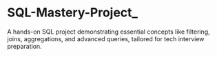 # SQL-Mastery-Project_
A hands-on SQL project demonstrating essential concepts like filtering, joins, aggregations, and advanced queries, tailored for tech interview preparation.
